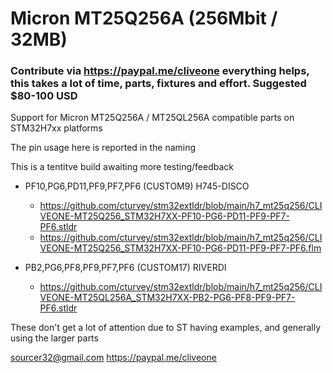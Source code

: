 # Micron MT25Q256A (256Mbit / 32MB)
### Contribute via   https://paypal.me/cliveone  everything helps, this takes a lot of time, parts, fixtures and effort. Suggested $80-100 USD

Support for Micron MT25Q256A / MT25QL256A compatible parts on STM32H7xx platforms

The pin usage here is reported in the naming

This is a tentitve build awaiting more testing/feedback

 * PF10,PG6,PD11,PF9,PF7,PF6 (CUSTOM9) H745-DISCO
   *  https://github.com/cturvey/stm32extldr/blob/main/h7_mt25q256/CLIVEONE-MT25Q256_STM32H7XX-PF10-PG6-PD11-PF9-PF7-PF6.stldr
   *  https://github.com/cturvey/stm32extldr/blob/main/h7_mt25q256/CLIVEONE-MT25Q256_STM32H7XX-PF10-PG6-PD11-PF9-PF7-PF6.flm

 * PB2,PG6,PF8,PF9,PF7,PF6 (CUSTOM17) RIVERDI
   *  https://github.com/cturvey/stm32extldr/blob/main/h7_mt25q256/CLIVEONE-MT25QL256A_STM32H7XX-PB2-PG6-PF8-PF9-PF7-PF6.stldr

These don't get a lot of attention due to ST having examples, and generally using the larger parts

 sourcer32@gmail.com
 https://paypal.me/cliveone
